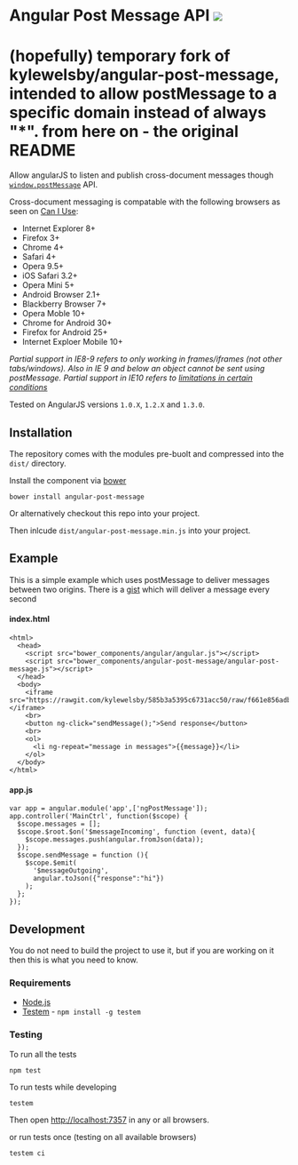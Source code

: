 # Angular Post Message API [![][travisci_img]][travisci]
(hopefully) temporary fork of kylewelsby/angular-post-message, intended to allow postMessage to a specific domain instead of always "*".
from here on - the original README
====================================
Allow angularJS to listen and publish cross-document messages though [`window.postMessage`](http://www.whatwg.org/specs/web-apps/current-work/multipage/web-messaging.html#crossDocumentMessages) API.

Cross-document messaging is compatable with the following browsers as seen on [Can I Use](http://caniuse.com/x-doc-messaging):

- Internet Explorer 8+
- Firefox 3+
- Chrome 4+
- Safari 4+
- Opera 9.5+
- iOS Safari 3.2+
- Opera Mini 5+
- Android Browser 2.1+
- Blackberry Browser 7+
- Opera Moble 10+
- Chrome for Android 30+
- Firefox for Android 25+
- Internet Exploer Mobile 10+

*Partial support in IE8-9 refers to only working in frames/iframes (not other tabs/windows). Also in IE 9 and below an object cannot be sent using postMessage. Partial support in IE10 refers to [limitations in certain conditions](http://stackoverflow.com/questions/16226924/is-cross-origin-postmessage-broken-in-ie10)*


Tested on AngularJS versions `1.0.X`, `1.2.X` and `1.3.0`.

## Installation

The repository comes with the modules pre-buolt and compressed into the `dist/` directory.

Install the component via [bower](http://bower.io)

    bower install angular-post-message

Or alternatively checkout this repo into your project.

Then inlcude `dist/angular-post-message.min.js` into your project.

## Example

This is a simple example which uses postMessage to deliver messages between two origins.
There is a [gist](https://gist.github.com/kylewelsby/585b3a5395c6731acc50) which will deliver a message every second

#### index.html

    <html>
      <head>
        <script src="bower_components/angular/angular.js"></script>
        <script src="bower_components/angular-post-message/angular-post-message.js"></script>
      </head>
      <body>
        <iframe src="https://rawgit.com/kylewelsby/585b3a5395c6731acc50/raw/f661e856adbccf39549ed7c550661f09158f8d55/index.html"></iframe>
        <br>
        <button ng-click="sendMessage();">Send response</button>
        <br>
        <ol>
          <li ng-repeat="message in messages">{{message}}</li>
        </ol>
      </body>
    </html>

#### app.js

    var app = angular.module('app',['ngPostMessage']);
    app.controller('MainCtrl', function($scope) {
      $scope.messages = [];
      $scope.$root.$on('$messageIncoming', function (event, data){
        $scope.messages.push(angular.fromJson(data));
      });
      $scope.sendMessage = function (){
        $scope.$emit(
          '$messageOutgoing',
          angular.toJson({"response":"hi"})
        );
      };
    });

## Development

You do not need to build the project to use it, but if you are working on it then this is what you need to know.

### Requirements

* [Node.js](http://node.js)
* [Testem][testem] - `npm install -g testem`


### Testing

To run all the tests

    npm test

To run tests while developing

    testem

Then open [http://localhost:7357](http://localhost:7357) in any or all browsers.

or run tests once (testing on all available browsers)

    testem ci

[testem]:https://github.com/airportyh/testem
[travisci]:https://travis-ci.org/kylewelsby/angular-post-message
[travisci_img]:https://travis-ci.org/kylewelsby/angular-post-message.png
